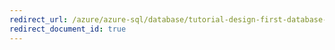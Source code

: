 ```yaml
---
redirect_url: /azure/azure-sql/database/tutorial-design-first-database-csharp
redirect_document_id: true
---
```

